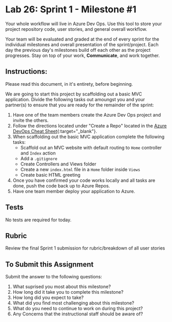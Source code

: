 # Lab 26: Sprint 1 - Milestone #1

Your whole workflow will live in Azure Dev Ops. Use this tool to store your project repository code, user stories, and general overall workflow. 

Your team will be evaluated and graded at the end of every sprint for the individual milestones and overall presentation of the sprint/project. Each day the previous day's milestones build off each other as the project progresses. Stay on top of your work, **Communicate**, and work together.

## Instructions:
Please read this document, in it's entirety, before beginning.

We are going to start this project by scaffolding out a basic MVC application. Divide the following tasks out amoungst you and your partner(s) to ensure that you are ready for the remainder of the sprint:

1. Have one of the team members create the Azure Dev Ops project and invite the others.
1. Follow the directions located under "Create a Repo" located in the [Azure DevOps Cheat Sheet](https://codefellows.github.io/code-401-dotnet-guide/Curriculum/ECom_Project/AzureDevOps_CheatSheet){:target="_blank"}. 
1. When scaffolding out the basic MVC application complete the following tasks:
    - Scaffold out an MVC website with default routing to `Home` controller and `Index` action
    - Add a `.gitignore`
    - Create Controllers and Views folder
    - Create a new `index.html` file in a `Home` folder inside `Views`
    - Create basic HTML greeting
1. Once you have confirmed your code works locally and all tasks are done, push the code back up to Azure Repos.
1. Have one team member deploy your application to Azure.

## Tests

No tests are required for today. 

## Rubric

Review the final Sprint 1 submission for rubric/breakdown of all user stories

## To Submit this Assignment

Submit the answer to the following questions:
1. What suprised you most about this milestone?
1. How long did it take you to complete this milestone?
1. How long did you expect to take?
1. What did you find most challenging about this milestone?
1. What do you need to continue to work on during this project?
1. Any Concerns that the instructional staff should be aware of?